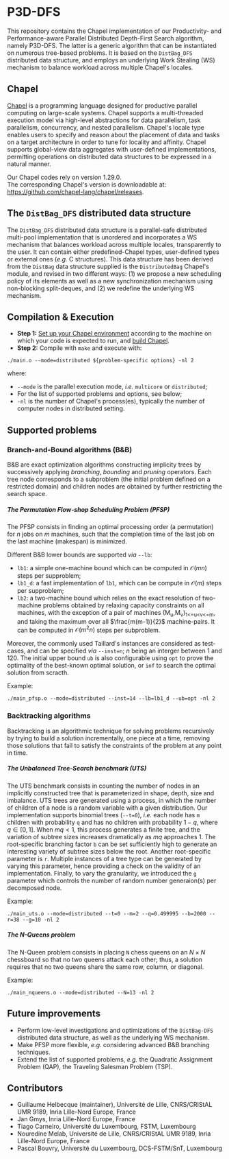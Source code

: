# P3D-DFS
This repository contains the Chapel implementation of our Productivity- and Performance-aware Parallel Distributed Depth-First Search algorithm, namely P3D-DFS. The latter is a generic algorithm that can be instantiated on numerous tree-based problems. It is based on the `DistBag_DFS` distributed data structure, and employs an underlying Work Stealing (WS) mechanism to balance workload across multiple Chapel's locales.

## Chapel
[Chapel](https://chapel-lang.org/) is a programming language designed for productive parallel computing on large-scale systems.
Chapel supports a multi-threaded execution model via high-level abstractions for data parallelism, task parallelism, concurrency, and nested parallelism. Chapel's locale type enables users to specify and reason about the placement of data and tasks on a target architecture in order to tune for locality and affinity. Chapel supports global-view data aggregates with user-defined implementations, permitting operations on distributed data structures to be expressed in a natural manner.

Our Chapel codes rely on version 1.29.0. <br/>
The corresponding Chapel's version is downloadable at: https://github.com/chapel-lang/chapel/releases.

## The `DistBag_DFS` distributed data structure
The `DistBag_DFS` distributed data structure is a parallel-safe distributed multi-pool implementation that is unordered and incorporates a WS mechanism that balances workload across multiple locales, transparently to the user. It can contain either predefined-Chapel types, user-defined types or external ones (*e.g.* C structures).
This data structure has been derived from the `DistBag` data structure supplied is the `DistributedBag` Chapel's module, and revised in two different ways: (1) we propose a new scheduling policy of its elements as well as a new synchronization mechanism using non-blocking split-deques, and (2) we redefine the underlying WS mechanism.

## Compilation & Execution
- **Step 1:** [Set up your Chapel environment](https://chapel-lang.org/docs/usingchapel/chplenv.html) according to the machine on which your code is expected to run, and [build Chapel](https://chapel-lang.org/docs/usingchapel/building.html).
- **Step 2:** Compile with `make` and execute with:
```
./main.o --mode=distributed ${problem-specific options} -nl 2
```
where:
- `--mode` is the parallel execution mode, *i.e.* `multicore` or `distributed`;
- For the list of supported problems and options, see below;
- `-nl` is the number of Chapel's process(es), typically the number of computer nodes in distributed setting.

## Supported problems

### Branch-and-Bound algorithms (B&B)
B&B are exact optimization algorithms constructing implicity trees by successively applying *branching*, *bounding* and *pruning* operators. Each tree node corresponds to a subproblem (the initial problem defined on a restricted domain) and children nodes are obtained by further restricting the search space.

##### The Permutation Flow-shop Scheduling Problem (PFSP)
The PFSP consists in finding an optimal processing order (a permutation) for $n$ jobs on $m$ machines, such that the completion time of the last job on the last machine (makespan) is minimized.

Different B&B lower bounds are supported *via* `--lb`:
- `lb1`: a simple one-machine bound which can be computed in $\mathcal{O}(mn)$ steps per supproblem;
- `lb1_d`: a fast implementation of `lb1`, which can be compute in $\mathcal{O}(m)$ steps per supproblem;
- `lb2`: a two-machine bound which relies on the exact resolution of two-machine problems obtained by relaxing capacity constraints on all machines, with the exception of a pair of machines \(M<sub>u</sub>,M<sub>v</sub>\)<sub>1<=u<v<=m</sub>, and taking the maximum over all $\frac{m(m-1)}{2}$ machine-pairs. It can be computed in $\mathcal{O}(m^2n)$ steps per subproblem.

Moreover, the commonly used Taillard's instances are considered as test-cases, and can be specified *via* `--inst=n`; $n$ being an interger between $1$ and $120$. The initial upper bound `ub` is also configurable using `opt` to prove the optimality of the best-known optimal solution, or `inf` to search the optimal solution from scracth.

Example:
```
./main_pfsp.o --mode=distributed --inst=14 --lb=lb1_d --ub=opt -nl 2
```

### Backtracking algorithms
Backtracking is an algorithmic technique for solving problems recursively by trying to build a solution incrementally, one piece at a time, removing those solutions that fail to satisfy the constraints of the problem at any point in time.

##### The Unbalanced Tree-Search benchmark (UTS)
The UTS benchmark consists in counting the number of nodes in an implicitly constructed tree that is parameterized in shape, depth, size and imbalance. UTS trees are generated using a process, in which the number of children of a node is a random variable with a given distribution.
Our implementation supports binomial trees (`--t=0`), *i.e.* each node has `m` children with probability `q` and has no children with probability $1-q$, where $q\in [0,1]$. When $mq < 1$, this process generates a finite tree, and the variation of subtree sizes increases dramatically as $mq$ approaches $1$. The root-specific branching factor `b` can be set sufficiently high to generate an interesting variety of subtree sizes below the root.
Another root-specific parameter is `r`. Multiple instances of a tree type can be generated by varying this parameter, hence providing a check on the validity of an implementation. Finally, to vary the granularity, we introduced the `g` parameter which controls the number of random number generaion(s) per decomposed node.

Example:
```
./main_uts.o --mode=distributed --t=0 --m=2 --q=0.499995 --b=2000 --r=38 --g=10 -nl 2
```

##### The N-Queens problem
The N-Queen problem consists in placing `N` chess queens on an $N \times N$ chessboard so that no two queens attack each other; thus, a solution requires that no two queens share the same row, column, or diagonal.

Example:
```
./main_nqueens.o --mode=distributed --N=13 -nl 2
```

## Future improvements
- Perform low-level investigations and optimizations of the `DistBag-DFS` distributed data structure, as well as the underlying WS mechanism.
- Make PFSP more flexible, *e.g.* considering advanced B&B branching techniques.
- Extend the list of supported problems, *e.g.* the Quadratic Assignment Problem (QAP), the Traveling Salesman Problem (TSP).

## Contributors
- Guillaume Helbecque (maintainer), Université de Lille, CNRS/CRIStAL UMR 9189, Inria Lille-Nord Europe, France
- Jan Gmys, Inria Lille-Nord Europe, France
- Tiago Carneiro, Université du Luxembourg, FSTM, Luxembourg
- Nouredine Melab, Université de Lille, CNRS/CRIStAL UMR 9189, Inria Lille-Nord Europe, France
- Pascal Bouvry, Université du Luxembourg, DCS-FSTM/SnT, Luxembourg
